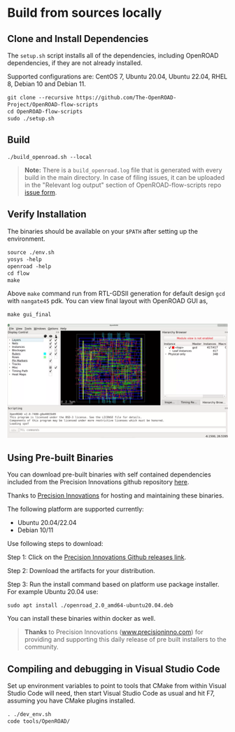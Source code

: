 # Build from sources locally

## Clone and Install Dependencies

The `setup.sh` script installs all of the dependencies, including OpenROAD dependencies, if they are not already installed.

Supported configurations are: CentOS 7, Ubuntu 20.04, Ubuntu 22.04, RHEL 8,
Debian 10 and Debian 11.

``` shell
git clone --recursive https://github.com/The-OpenROAD-Project/OpenROAD-flow-scripts
cd OpenROAD-flow-scripts
sudo ./setup.sh
```

## Build

``` shell
./build_openroad.sh --local
```
> **Note:** There is a `build_openroad.log` file that is generated with every
> build in the main directory. In case of filing issues, it can be uploaded
> in the "Relevant log output" section of OpenROAD-flow-scripts repo
> [issue form](https://github.com/The-OpenROAD-Project/OpenROAD-flow-scripts/issues/new?assignees=&labels=&template=bug_report_with_orfs.yml).

## Verify Installation

The binaries should be available on your `$PATH` after setting
up the environment.

``` shell
source ./env.sh
yosys -help
openroad -help
cd flow
make
```

Above `make` command run from RTL-GDSII generation for default
design `gcd` with `nangate45` pdk. You can view final layout with
OpenROAD GUI as,

```
make gui_final
```

![gcd_final.webp](../images/gcd_final.webp)

## Using Pre-built Binaries

You can download pre-built binaries with self contained dependencies
included from the Precision Innovations github repository
[here](https://github.com/Precision-Innovations/OpenROAD/actions/workflows/github-actions-build-deb-package.yml).

Thanks to [Precision Innovations](http://www.precisioninno.com) for hosting and maintaining these binaries.

The following platform are supported currently:
- Ubuntu 20.04/22.04
- Debian 10/11

Use following steps to download:

Step 1: Click on the [Precision Innovations Github releases link](https://github.com/Precision-Innovations/OpenROAD/releases).

Step 2: Download the artifacts for your distribution.

Step 3: Run the install command based on platform use package installer.
        For example Ubuntu 20.04 use:
```shell
sudo apt install ./openroad_2.0_amd64-ubuntu20.04.deb
```

You can install these binaries within docker as well.

> **Thanks** to Precision Innovations (www.precisioninno.com) for providing
> and supporting this daily release of pre built installers to the community.

## Compiling and debugging in Visual Studio Code

Set up environment variables to point to tools that CMake from within
Visual Studio Code will need, then start Visual Studio Code as usual
and hit F7, assuming you have CMake plugins installed.

``` shell
. ./dev_env.sh
code tools/OpenROAD/
```

